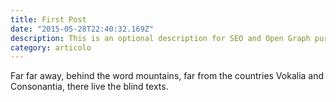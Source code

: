```yaml
---
title: First Post
date: "2015-05-28T22:40:32.169Z"
description: This is an optional description for SEO and Open Graph purposes, rather than the default generated excerpt.
category: articolo
---
```


Far far away, behind the word mountains, far from the countries Vokalia and
Consonantia, there live the blind texts.